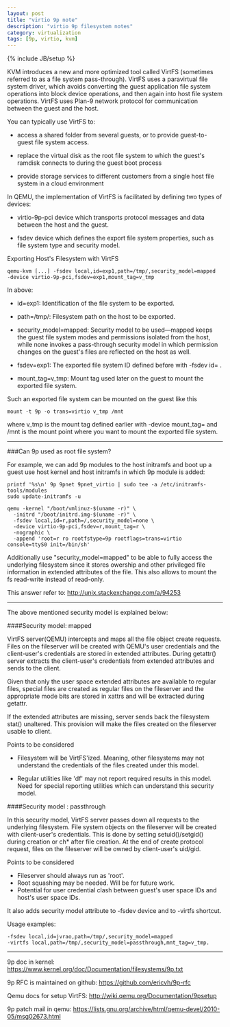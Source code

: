 ```yaml
---
layout: post
title: "virtio 9p note"
description: "virtio 9p filesystem notes"
category: virtualization
tags: [9p, virtio, kvm]
---
```

{% include JB/setup %}

KVM introduces a new and more optimized tool called VirtFS (sometimes referred
to as a file system pass-through). VirtFS uses a paravirtual file system driver,
which avoids converting the guest application file system operations into block
device operations, and then again into host file system operations. VirtFS uses
Plan-9 network protocol for communication between the guest and the host.

You can typically use VirtFS to:

* access a shared folder from several guests, or to provide guest-to-guest
  file system access.

* replace the virtual disk as the root file system to which the guest's ramdisk
  connects to during the guest boot process

* provide storage services to different customers from a single host file
  system in a cloud environment

In QEMU, the implementation of VirtFS is facilitated by defining two types of
devices:

* virtio-9p-pci device which transports protocol messages and data between the
  host and the guest.

* fsdev device which defines the export file system properties, such as file
  system type and security model.

Exporting Host's Filesystem with VirtFS

	qemu-kvm [...] -fsdev local,id=exp1,path=/tmp/,security_model=mapped
	-device virtio-9p-pci,fsdev=exp1,mount_tag=v_tmp

In above:

* id=exp1: Identification of the file system to be exported.

* path=/tmp/: Filesystem path on the host to be exported.

* security_model=mapped: Security model to be used—mapped keeps the guest file
  system modes and permissions isolated from the host, while none invokes a
  pass-through security model in which permission changes on the guest's files
  are reflected on the host as well.

* fsdev=exp1: The exported file system ID defined before with -fsdev id= .

* mount_tag=v_tmp: Mount tag used later on the guest to mount the exported
  file system.

Such an exported file system can be mounted on the guest like this

	mount -t 9p -o trans=virtio v_tmp /mnt

where v_tmp is the mount tag defined earlier with -device mount_tag= and /mnt
is the mount point where you want to mount the exported file system.

---

###Can 9p used as root file system?

For example, we can add 9p modules to the host initramfs and boot up a guest
use host kernel and host initramfs in which 9p module is added:

	printf '%s\n' 9p 9pnet 9pnet_virtio | sudo tee -a /etc/initramfs-tools/modules
	sudo update-initramfs -u

	qemu -kernel "/boot/vmlinuz-$(uname -r)" \
	  -initrd "/boot/initrd.img-$(uname -r)" \
	  -fsdev local,id=r,path=/,security_model=none \
	  -device virtio-9p-pci,fsdev=r,mount_tag=r \
	  -nographic \
	  -append 'root=r ro rootfstype=9p rootflags=trans=virtio console=ttyS0 init=/bin/sh'

Additionally use "security_model=mapped" to be able to fully access the underlying
filesystem since it stores owership and other privileged file information in extended
attributes of the file. This also allows to mount the fs read-write instead of read-only.

This answer refer to: <http://unix.stackexchange.com/a/94253>

---

The above mentioned security model is explained below:

####Security model: mapped

VirtFS server(QEMU) intercepts and maps all the file object create requests.
Files on the fileserver will be created with QEMU's user credentials and the
client-user's credentials are stored in extended attributes.
During getattr() server extracts the client-user's credentials from extended
attributes and sends to the client.

Given that only the user space extended attributes are available to regular
files, special files are created as regular files on the fileserver and the
appropriate mode bits are stored in xattrs and will be extracted during
getattr.

If the extended attributes are missing, server sends back the filesystem
stat() unaltered. This provision will make the files created on the
fileserver usable to client.

Points to be considered

* Filesystem will be VirtFS'ized. Meaning, other filesystems may not
  understand the credentials of the files created under this model.

* Regular utilities like 'df' may not report required results in this model.
  Need for special reporting utilities which can understand this security model.


####Security model : passthrough

In this security model, VirtFS server passes down all requests to the
underlying filesystem. File system objects on the fileserver will be created
with client-user's credentials. This is done by setting setuid()/setgid()
during creation or ch* after file creation. At the end of create protocol
request, files on the fileserver will be owned by client-user's uid/gid.

Points to be considered

  * Fileserver should always run as 'root'.
  * Root squashing may be needed. Will be for future work.
  * Potential for user credential clash between guest's user space IDs and
    host's user space IDs.

It also adds security model attribute to -fsdev device and to -virtfs shortcut.

Usage examples:

	-fsdev local,id=jvrao,path=/tmp/,security_model=mapped
	-virtfs local,path=/tmp/,security_model=passthrough,mnt_tag=v_tmp.

---
9p doc in kernel: <https://www.kernel.org/doc/Documentation/filesystems/9p.txt>

9p RFC is maintained on github: <https://github.com/ericvh/9p-rfc>

Qemu docs for setup VirtFS: <http://wiki.qemu.org/Documentation/9psetup>

9p patch mail in qemu: <https://lists.gnu.org/archive/html/qemu-devel/2010-05/msg02673.html>

